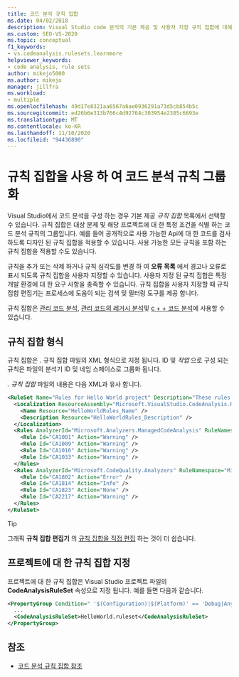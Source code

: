 ```yaml
---
title: 코드 분석 규칙 집합
ms.date: 04/02/2018
description: Visual Studio code 분석의 기본 제공 및 사용자 지정 규칙 집합에 대해 알아봅니다. 파일에서 규칙 집합을 지정 하는 방법 및 프로젝트에서 규칙 집합을 구성 하는 방법을 참조 하세요.
ms.custom: SEO-VS-2020
ms.topic: conceptual
f1_keywords:
- vs.codeanalysis.rulesets.learnmore
helpviewer_keywords:
- code analysis, rule sets
author: mikejo5000
ms.author: mikejo
manager: jillfra
ms.workload:
- multiple
ms.openlocfilehash: 49d17e8321aa6567a6ae0936291a73d5cb854b5c
ms.sourcegitcommit: ed26b6e313b766c4d92764c303954e2385c6693e
ms.translationtype: MT
ms.contentlocale: ko-KR
ms.lasthandoff: 11/10/2020
ms.locfileid: "94436890"
---
```

# <a name="use-rule-sets-to-group-code-analysis-rules"></a>규칙 집합을 사용 하 여 코드 분석 규칙 그룹화

Visual Studio에서 코드 분석을 구성 하는 경우 기본 제공 *규칙 집합* 목록에서 선택할 수 있습니다. 규칙 집합은 대상 문제 및 해당 프로젝트에 대 한 특정 조건을 식별 하는 코드 분석 규칙의 그룹입니다. 예를 들어 공개적으로 사용 가능한 Api에 대 한 코드를 검사 하도록 디자인 된 규칙 집합을 적용할 수 있습니다. 사용 가능한 모든 규칙을 포함 하는 규칙 집합을 적용할 수도 있습니다.

규칙을 추가 또는 삭제 하거나 규칙 심각도를 변경 하 여 **오류 목록** 에서 경고나 오류로 표시 되도록 규칙 집합을 사용자 지정할 수 있습니다. 사용자 지정 된 규칙 집합은 특정 개발 환경에 대 한 요구 사항을 충족할 수 있습니다. 규칙 집합을 사용자 지정할 때 규칙 집합 편집기는 프로세스에 도움이 되는 검색 및 필터링 도구를 제공 합니다.

규칙 집합은 [관리 코드 분석](/dotnet/fundamentals/code-analysis/code-quality-rule-options), [관리 코드의 레거시 분석](how-to-configure-code-analysis-for-a-managed-code-project.md)및 [c + + 코드 분석](/cpp/code-quality/using-rule-sets-to-specify-the-cpp-rules-to-run)에 사용할 수 있습니다.

## <a name="rule-set-format"></a>규칙 집합 형식

규칙 집합은 *.* 규칙 집합 파일의 XML 형식으로 지정 됩니다. ID 및 *작업* 으로 구성 되는 규칙은 파일의 분석기 ID 및 네임 스페이스로 그룹화 됩니다.

*. 규칙 집합* 파일의 내용은 다음 XML과 유사 합니다.

```xml
<RuleSet Name="Rules for Hello World project" Description="These rules focus on critical issues for the Hello World app." ToolsVersion="10.0">
  <Localization ResourceAssembly="Microsoft.VisualStudio.CodeAnalysis.RuleSets.Strings.dll" ResourceBaseName="Microsoft.VisualStudio.CodeAnalysis.RuleSets.Strings.Localized">
    <Name Resource="HelloWorldRules_Name" />
    <Description Resource="HelloWorldRules_Description" />
  </Localization>
  <Rules AnalyzerId="Microsoft.Analyzers.ManagedCodeAnalysis" RuleNamespace="Microsoft.Rules.Managed">
    <Rule Id="CA1001" Action="Warning" />
    <Rule Id="CA1009" Action="Warning" />
    <Rule Id="CA1016" Action="Warning" />
    <Rule Id="CA1033" Action="Warning" />
  </Rules>
  <Rules AnalyzerId="Microsoft.CodeQuality.Analyzers" RuleNamespace="Microsoft.CodeQuality.Analyzers">
    <Rule Id="CA1802" Action="Error" />
    <Rule Id="CA1814" Action="Info" />
    <Rule Id="CA1823" Action="None" />
    <Rule Id="CA2217" Action="Warning" />
  </Rules>
</RuleSet>
```

> [!TIP]
> 그래픽 **규칙 집합 편집기** 의 [규칙 집합을 직접 편집](../code-quality/working-in-the-code-analysis-rule-set-editor.md) 하는 것이 더 쉽습니다.

## <a name="specify-a-rule-set-for-a-project"></a>프로젝트에 대 한 규칙 집합 지정

프로젝트에 대 한 규칙 집합은 Visual Studio 프로젝트 파일의 **CodeAnalysisRuleSet** 속성으로 지정 됩니다. 예를 들면 다음과 같습니다.

```xml
<PropertyGroup Condition=" '$(Configuration)|$(Platform)' == 'Debug|AnyCPU' ">
  ...
  <CodeAnalysisRuleSet>HelloWorld.ruleset</CodeAnalysisRuleSet>
</PropertyGroup>
```

## <a name="see-also"></a>참조

- [코드 분석 규칙 집합 참조](../code-quality/rule-set-reference.md)